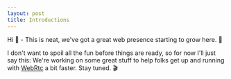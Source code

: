 ```yaml
---
layout: post
title: Introductions
---
```


Hi 👋 - This is neat, we've got a great web presence starting to grow here. 🌲

I don't want to spoil all the fun before things are ready, so for now I'll just say this: We're working on some great stuff
to help folks get up and running with [WebRtc](https://webrtc.org) a bit faster. Stay tuned. 🎬
